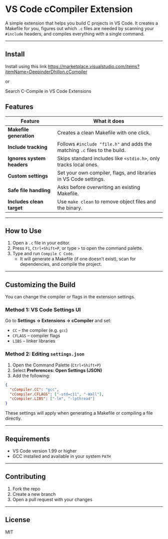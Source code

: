 # VS Code cCompiler Extension

A simple extension that helps you build C projects in VS Code. It creates a Makefile for you, figures out which `.c` files are needed by scanning your `#include` headers, and compiles everything with a single command.

---

## Install

Install using this link https://marketplace.visualstudio.com/items?itemName=DeepinderDhillon.cCompiler

or 

Search C-Compile in VS Code Extensions

## Features

| Feature | What it does |
|--------|---------------|
| **Makefile generation** | Creates a clean Makefile with one click. |
| **Include tracking** | Follows `#include "file.h"` and adds the matching `.c` files to the build. |
| **Ignores system headers** | Skips standard includes like `<stdio.h>`, only tracks local ones. |
| **Custom settings** | Set your own compiler, flags, and libraries in VS Code settings. |
| **Safe file handling** | Asks before overwriting an existing Makefile. |
| **Includes clean target** | Use `make clean` to remove object files and the binary. |

---

## How to Use

1. Open a `.c` file in your editor.
2. Press `F1`, `Ctrl+Shift+P`, or type `>` to open the command palette.
3. Type and run `Compile C Code`.
   - It will generate a Makefile (if one doesn’t exist), scan for dependencies, and compile the project.

---

## Customizing the Build
You can change the compiler or flags in the extension settings.

### Method 1: VS Code Settings UI
Go to **Settings → Extensions → cCompiler** and set:
- `CC` – the compiler (e.g. `gcc`)
- `CFLAGS` – compiler flags
- `LIBS` – linker libraries

### Method 2: Editing `settings.json`
1. Open the Command Palette (`Ctrl+Shift+P`)
2. Select **Preferences: Open Settings (JSON)**
3. Add the following:

```json
{
  "cCompiler.CC": "gcc",
  "cCompiler.CFLAGS": ["-std=c11", "-Wall"],
  "cCompiler.LIBS": ["-lm", "-lpthread"]
}
```

These settings will apply when generating a Makefile or compiling a file directly.

---

## Requirements
- VS Code version 1.99 or higher
- GCC installed and available in your system `PATH`

---

## Contributing
1. Fork the repo
2. Create a new branch
3. Open a pull request with your changes

---

## License
MIT
